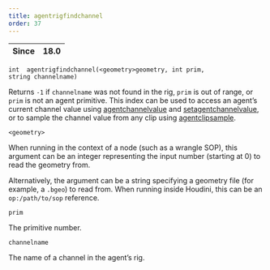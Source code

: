 ```yaml
---
title: agentrigfindchannel
order: 37
---
```

| Since | 18.0 |
| --- | --- |

`int  agentrigfindchannel(<geometry>geometry, int prim, string channelname)`

Returns `-1` if `channelname` was not found in the rig, `prim` is out of range, or `prim` is not an agent primitive.
This index can be used to access an agent’s current channel value using [agentchannelvalue](./agentchannelvalue "Returns the current value of an agent primitive’s channel.") and [setagentchannelvalue](./setagentchannelvalue "Overrides the value of an agent primitive’s channel."), or to sample the channel value from any clip using [agentclipsample](./agentclipsample "Samples a channel of an agent’s clip at a specific time.").

`<geometry>`

When running in the context of a node (such as a wrangle SOP), this argument can be an integer representing the input number (starting at 0) to read the geometry from.

Alternatively, the argument can be a string specifying a geometry file (for example, a `.bgeo`) to read from. When running inside Houdini, this can be an `op:/path/to/sop` reference.

`prim`

The primitive number.

`channelname`

The name of a channel in the agent’s rig.

